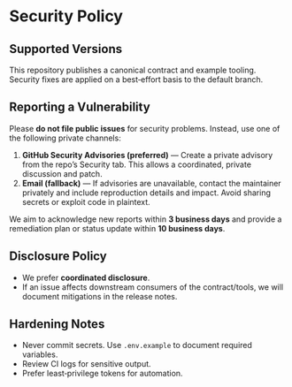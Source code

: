 # Security Policy

## Supported Versions

This repository publishes a canonical contract and example tooling. Security fixes are applied on a best‑effort basis to the default branch.

## Reporting a Vulnerability

Please **do not file public issues** for security problems. Instead, use one of the following private channels:

1. **GitHub Security Advisories (preferred)** — Create a private advisory from the repo’s Security tab. This allows a coordinated, private discussion and patch.
2. **Email (fallback)** — If advisories are unavailable, contact the maintainer privately and include reproduction details and impact. Avoid sharing secrets or exploit code in plaintext.

We aim to acknowledge new reports within **3 business days** and provide a remediation plan or status update within **10 business days**.

## Disclosure Policy

- We prefer **coordinated disclosure**.
- If an issue affects downstream consumers of the contract/tools, we will document mitigations in the release notes.

## Hardening Notes

- Never commit secrets. Use `.env.example` to document required variables.
- Review CI logs for sensitive output.
- Prefer least‑privilege tokens for automation.
